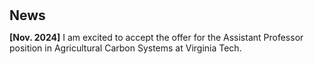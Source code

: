 <h1 id="news"></h1>

<h2 style="margin: 10px 0px 10px;">News</h2>

<ul style="padding-left: 0; list-style-type: none;">

  <li style="margin-left: 0;"><strong>[Nov. 2024]</strong> I am excited to accept the offer for the Assistant Professor position in Agricultural Carbon Systems at Virginia Tech.</li>

</ul>
